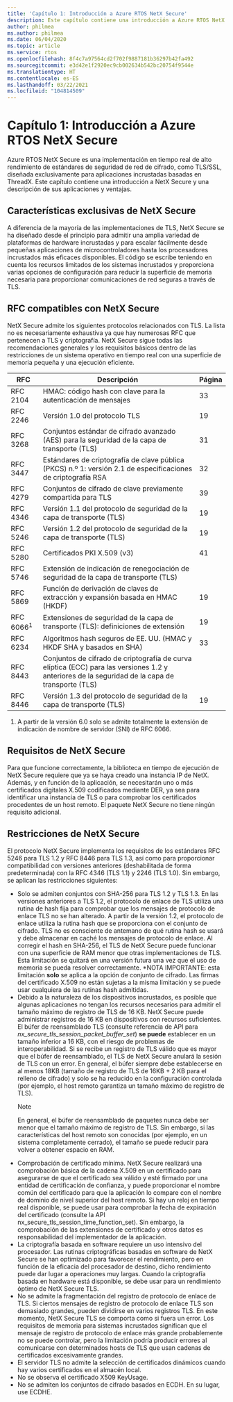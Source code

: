 ```yaml
---
title: 'Capítulo 1: Introducción a Azure RTOS NetX Secure'
description: Este capítulo contiene una introducción a Azure RTOS NetX Secure y una descripción de sus aplicaciones y ventajas.
author: philmea
ms.author: philmea
ms.date: 06/04/2020
ms.topic: article
ms.service: rtos
ms.openlocfilehash: 8f4c7a97564cd2f702f9887181b36297b42fa492
ms.sourcegitcommit: e3d42e1f2920ec9cb002634b542bc20754f9544e
ms.translationtype: HT
ms.contentlocale: es-ES
ms.lasthandoff: 03/22/2021
ms.locfileid: "104814509"
---
```

# <a name="chapter-1---introduction-to-azure-rtos-netx-secure"></a>Capítulo 1: Introducción a Azure RTOS NetX Secure

Azure RTOS NetX Secure es una implementación en tiempo real de alto rendimiento de estándares de seguridad de red de cifrado, como TLS/SSL, diseñada exclusivamente para aplicaciones incrustadas basadas en ThreadX. Este capítulo contiene una introducción a NetX Secure y una descripción de sus aplicaciones y ventajas.

## <a name="netx-secure-unique-features"></a>Características exclusivas de NetX Secure

A diferencia de la mayoría de las implementaciones de TLS, NetX Secure se ha diseñado desde el principio para admitir una amplia variedad de plataformas de hardware incrustadas y para escalar fácilmente desde pequeñas aplicaciones de microcontroladores hasta los procesadores incrustados más eficaces disponibles. El código se escribe teniendo en cuenta los recursos limitados de los sistemas incrustados y proporciona varias opciones de configuración para reducir la superficie de memoria necesaria para proporcionar comunicaciones de red seguras a través de TLS.

## <a name="rfcs-supported-by-netx-secure"></a>RFC compatibles con NetX Secure 

NetX Secure admite los siguientes protocolos relacionados con TLS. La lista no es necesariamente exhaustiva ya que hay numerosas RFC que pertenecen a TLS y criptografía. NetX Secure sigue todas las recomendaciones generales y los requisitos básicos dentro de las restricciones de un sistema operativo en tiempo real con una superficie de memoria pequeña y una ejecución eficiente.

| RFC      | Descripción                                                                                                 | Página |
|----------|-------------------------------------------------------------------------------------------------------------|------|
| RFC 2104 | HMAC: código hash con clave para la autenticación de mensajes                                                              | 33   |
| RFC 2246 | Versión 1.0 del protocolo TLS                                                                                | 19   |
| RFC 3268 | Conjuntos estándar de cifrado avanzado (AES) para la seguridad de la capa de transporte (TLS)                          | 31   |
| RFC 3447 | Estándares de criptografía de clave pública (PKCS) n.º 1: versión 2.1 de especificaciones de criptografía RSA                    | 32   |
| RFC 4279 | Conjuntos de cifrado de clave previamente compartida para TLS                                                                         | 39   |
| RFC 4346 | Versión 1.1 del protocolo de seguridad de la capa de transporte (TLS)                                                     | 19   |
| RFC 5246 | Versión 1.2 del protocolo de seguridad de la capa de transporte (TLS)                                                     | 19   |
| RFC 5280 | Certificados PKI X.509 (v3)                                                                                 | 41   |
| RFC 5746 | Extensión de indicación de renegociación de seguridad de la capa de transporte (TLS)                                           |      |
| RFC 5869 | Función de derivación de claves de extracción y expansión basada en HMAC (HKDF)                                                | 19   |
| RFC 6066<sup>1</sup> | Extensiones de seguridad de la capa de transporte (TLS): definiciones de extensión                                            | 19   |
| RFC 6234 | Algoritmos hash seguros de EE. UU. (HMAC y HKDF SHA y basados en SHA)                                                 | 33   |
| RFC 8443 | Conjuntos de cifrado de criptografía de curva elíptica (ECC) para las versiones 1.2 y anteriores de la seguridad de la capa de transporte (TLS) |      |
| RFC 8446 | Versión 1.3 del protocolo de seguridad de la capa de transporte (TLS)                                                     | 19   |

1. A partir de la versión 6.0 solo se admite totalmente la extensión de indicación de nombre de servidor (SNI) de RFC 6066.

## <a name="netx-secure-requirements"></a>Requisitos de NetX Secure

Para que funcione correctamente, la biblioteca en tiempo de ejecución de NetX Secure requiere que ya se haya creado una instancia IP de NetX. Además, y en función de la aplicación, se necesitarán uno o más certificados digitales X.509 codificados mediante DER, ya sea para identificar una instancia de TLS o para comprobar los certificados procedentes de un host remoto. El paquete NetX Secure no tiene ningún requisito adicional.

## <a name="netx-secure-constraints"></a>Restricciones de NetX Secure

El protocolo NetX Secure implementa los requisitos de los estándares RFC 5246 para TLS 1.2 y RFC 8446 para TLS 1.3, así como para proporcionar compatibilidad con versiones anteriores (deshabilitada de forma predeterminada) con la RFC 4346 (TLS 1.1) y 2246 (TLS 1.0). Sin embargo, se aplican las restricciones siguientes:

- Solo se admiten conjuntos con SHA-256 para TLS 1.2 y TLS 1.3. En las versiones anteriores a TLS 1.2, el protocolo de enlace de TLS utiliza una rutina de hash fija para comprobar que los mensajes de protocolo de enlace TLS no se han alterado. A partir de la versión 1.2, el protocolo de enlace utiliza la rutina hash que se proporciona con el conjunto de cifrado. TLS no es consciente de antemano de qué rutina hash se usará y debe almacenar en caché los mensajes de protocolo de enlace. Al corregir el hash en SHA-256, el TLS de NetX Secure puede funcionar con una superficie de RAM menor que otras implementaciones de TLS. Esta limitación se quitará en una versión futura una vez que el uso de memoria se pueda resolver correctamente. *NOTA IMPORTANTE: esta limitación **solo** se aplica a la opción de conjunto de cifrado. Las firmas del certificado X.509 no están sujetas a la misma limitación y se puede usar cualquiera de las rutinas hash admitidas.
- Debido a la naturaleza de los dispositivos incrustados, es posible que algunas aplicaciones no tengan los recursos necesarios para admitir el tamaño máximo de registro de TLS de 16 KB. NetX Secure puede administrar registros de 16 KB en dispositivos con recursos suficientes. El búfer de reensamblado TLS (consulte referencia de API para *nx_secure_tls_session_packet_buffer_set*) **se puede** establecer en un tamaño inferior a 16 KB, con el riesgo de problemas de interoperabilidad. Si se recibe un registro de TLS válido que es mayor que el búfer de reensamblado, el TLS de NetX Secure anulará la sesión de TLS con un error. En general, el búfer siempre debe establecerse en al menos 18KB (tamaño de registro de TLS de 16KB + 2 KB para el relleno de cifrado) y solo se ha reducido en la configuración controlada (por ejemplo, el host remoto garantiza un tamaño máximo de registro de TLS).
  > [!NOTE]
  > En general, el búfer de reensamblado de paquetes nunca debe ser menor que el tamaño máximo de registro de TLS. Sin embargo, si las características del host remoto son conocidas (por ejemplo, en un sistema completamente cerrado), el tamaño se puede reducir para volver a obtener espacio en RAM.
- Comprobación de certificado mínima. NetX Secure realizará una comprobación básica de la cadena X.509 en un certificado para asegurarse de que el certificado sea válido y esté firmado por una entidad de certificación de confianza, y puede proporcionar el nombre común del certificado para que la aplicación lo compare con el nombre de dominio de nivel superior del host remoto. Si hay un reloj en tiempo real disponible, se puede usar para comprobar la fecha de expiración del certificado (consulte la API nx_secure_tls_session_time_function_set). Sin embargo, la comprobación de las extensiones de certificado y otros datos es responsabilidad del implementador de la aplicación.
- La criptografía basada en software requiere un uso intensivo del procesador. Las rutinas criptográficas basadas en software de NetX Secure se han optimizado para favorecer el rendimiento, pero en función de la eficacia del procesador de destino, dicho rendimiento puede dar lugar a operaciones muy largas. Cuando la criptografía basada en hardware está disponible, se debe usar para un rendimiento óptimo de NetX Secure TLS.
- No se admite la fragmentación del registro de protocolo de enlace de TLS. Si ciertos mensajes de registro de protocolo de enlace TLS son demasiado grandes, pueden dividirse en varios registros TLS. En este momento, NetX Secure TLS se comporta como si fuera un error. Los requisitos de memoria para sistemas incrustados significan que el mensaje de registro de protocolo de enlace más grande probablemente no se puede controlar, pero la limitación podría producir errores al comunicarse con determinados hosts de TLS que usan cadenas de certificados excesivamente grandes.
- El servidor TLS no admite la selección de certificados dinámicos cuando hay varios certificados en el almacén local. 
- No se observa el certificado X509 KeyUsage. 
- No se admiten los conjuntos de cifrado basados en ECDH. En su lugar, use ECDHE.
